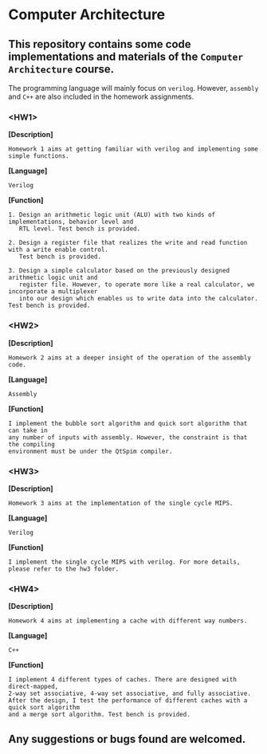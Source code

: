 # Computer Architecture
## This repository contains some code implementations and materials of the `Computer Architecture` course.

The programming language will mainly focus on `verilog`. However, `assembly` and `C++` are also included in the homework assignments.




### **\<HW1\>**

**[Description]** 
    
```    
Homework 1 aims at getting familiar with verilog and implementing some simple functions. 
```

**[Language]**     
```
Verilog
```

**[Function]**    

```
1. Design an arithmetic logic unit (ALU) with two kinds of implementations, behavior level and 
   RTL level. Test bench is provided.
               
2. Design a register file that realizes the write and read function with a write enable control.
   Test bench is provided.
               
3. Design a simple calculator based on the previously designed arithmetic logic unit and 
   register file. However, to operate more like a real calculator, we incorporate a multiplexer
   into our design which enables us to write data into the calculator. Test bench is provided.
```





### **\<HW2\>**

**[Description]** 

```
Homework 2 aims at a deeper insight of the operation of the assembly code.
```

**[Language]**    

```
Assembly
```

**[Function]**    

```
I implement the bubble sort algorithm and quick sort algorithm that can take in 
any number of inputs with assembly. However, the constraint is that the compiling 
environment must be under the QtSpim compiler. 
```






### **\<HW3\>**

**[Description]** 

```
Homework 3 aims at the implementation of the single cycle MIPS.
```

**[Language]**    

```
Verilog
```

**[Function]**    

```
I implement the single cycle MIPS with verilog. For more details, please refer to the hw3 folder.
```






### **\<HW4\>**

**[Description]**

```
Homework 4 aims at implementing a cache with different way numbers.
```

**[Language]**
```
C++
```

**[Function]**
```
I implement 4 different types of caches. There are designed with direct-mapped, 
2-way set associative, 4-way set associative, and fully associative. 
After the design, I test the performance of different caches with a quick sort algorithm 
and a merge sort algorithm. Test bench is provided.
```

## Any suggestions or bugs found are welcomed.
